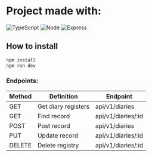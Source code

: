 # Project made with:

<img alt="TypeScript" src="https://img.shields.io/badge/typescript-%23007ACC.svg?style=for-the-badge&logo=typescript&logoColor=white" /> <img alt="Node" src="https://img.shields.io/badge/Node.js-43853D?style=for-the-badge&logo=node-dot-js&logoColor=white" /> <img alt="Express" src="https://img.shields.io/badge/express.js-%43853D.svg?style=for-the-badge&logo=express&logoColor=white" />

##  How to install
```sh
npm install
npm run dev
```
### Endpoints:

| Method | Definition | Endpoint |
| ------ | ------ | ------ |
| GET    | Get diary registers | api/v1/diaries     |
| GET    | Find record         | api/v1/diaries/:id |
| POST   | Post record         | api/v1/diaries     |
| PUT    | Update record       | api/v1/diaries/:id |
| DELETE | Delete registry     | api/v1/diaries/:id |
